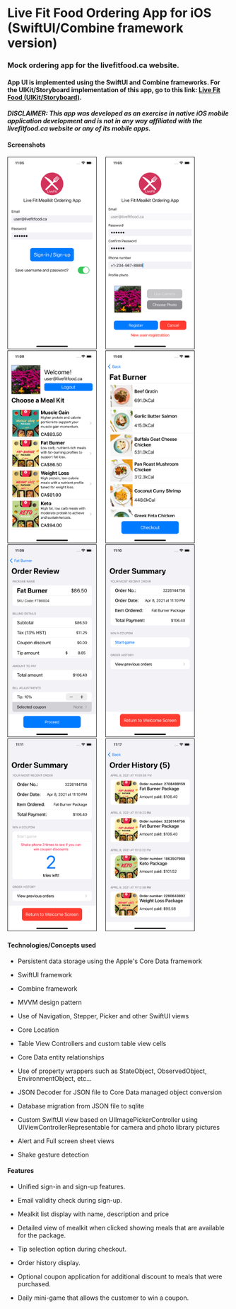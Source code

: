 # Live Fit Food Ordering App for iOS (SwiftUI/Combine framework version)

### Mock ordering app for the livefitfood.ca website.
#### App UI is implemented using the SwiftUI and Combine frameworks. For the UIKit/Storyboard implementation of this app, go to this link: [Live Fit Food (UIKit/Storyboard)](https://github.com/lbchanjr/LiveFitFood-UIKit).
#### ***DISCLAIMER: This app was developed as an exercise in native iOS mobile application development and is not in any way affiliated with the livefitfood.ca website or any of its mobile apps.*** 

#### Screenshots  

<img src="./screenshots/screenshot1.png" alt="screen shot 1" border="1" width="200">     <img src="./screenshots/screenshot2.png" border="1" alt="screen shot 2" width="200">     <img src="./screenshots/screenshot3.png" border="1" alt="screen shot 3" width="200">     <img src="./screenshots/screenshot4.png" border="1" alt="screen shot 4" width="200">     <img src="./screenshots/screenshot5.png" border="1" alt="screen shot 5" width="200">     <img src="./screenshots/screenshot6.png" border="1" alt="screen shot 6" width="200">     <img src="./screenshots/screenshot8.png" border="1" alt="screen shot 8" width="200">     <img src="./screenshots/screenshot9.png" border="1" alt="screen shot 9" width="200">

#### Technologies/Concepts used

* Persistent data storage using the Apple's Core Data framework 

* SwiftUI framework

* Combine framework

* MVVM design pattern

* Use of Navigation, Stepper, Picker and other SwiftUI views

* Core Location 

* Table View Controllers and custom table view cells

* Core Data entity relationships

* Use of property wrappers such as StateObject, ObservedObject, EnvironmentObject, etc...

* JSON Decoder for JSON file to Core Data managed object conversion

* Database migration from JSON file to sqlite

* Custom SwiftUI view based on UIImagePickerController using UIViewControllerRepresentable for camera and photo library pictures

* Alert and Full screen sheet views

* Shake gesture detection

#### Features

* Unified sign-in and sign-up features.

* Email validity check during sign-up.

* Mealkit list display with name, description and price

* Detailed view of mealkit when clicked showing meals that are available for the package.

* Tip selection option during checkout.

* Order history display.

* Optional coupon application for additional discount to meals that were purchased.

* Daily mini-game that allows the customer to win a coupon.


